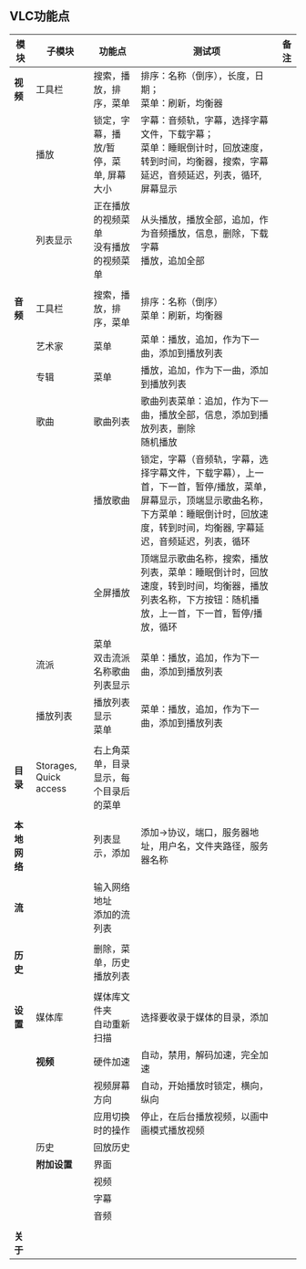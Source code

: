 ## VLC功能点

| 模块 | 子模块 | 功能点 | 测试项 | 备注 |
| ----- |-----|-----|-----|----- |
|**视频**|工具栏|搜索，播放，排序，菜单|排序：名称（倒序），长度，日期；<br>菜单：刷新，均衡器|
||播放|锁定，字幕，播放/暂停，菜单, 屏幕大小|字幕：音频轨，字幕，选择字幕文件，下载字幕；<br>菜单：睡眠倒计时，回放速度，转到时间，均衡器，搜索，字幕延迟，音频延迟，列表，循环, 屏幕显示|
||列表显示|正在播放的视频菜单<br>没有播放的视频菜单|从头播放，播放全部，追加，作为音频播放，信息，删除，下载字幕<br>播放，追加全部|
|||||
|**音频**|工具栏|搜索，播放，排序，菜单|排序：名称（倒序）<br>菜单：刷新，均衡器|
||艺术家|菜单|菜单：播放，追加，作为下一曲，添加到播放列表|
||专辑|菜单|播放，追加，作为下一曲，添加到播放列表|
||歌曲|歌曲列表|歌曲列表菜单：追加，作为下一曲，播放全部，信息，添加到播放列表，删除<br>随机播放|
|||播放歌曲|锁定，字幕（音频轨，字幕，选择字幕文件，下载字幕），上一首，下一首，暂停/播放，菜单，屏幕显示，顶端显示歌曲名称，下方菜单：睡眠倒计时，回放速度，转到时间，均衡器, 字幕延迟，音频延迟，列表，循环|
|||全屏播放|顶端显示歌曲名称，搜索，播放列表，菜单：睡眠倒计时，回放速度，转到时间，均衡器，播放列表名称，下方按钮：随机播放，上一首，下一首，暂停/播放，循环|
||流派|菜单<br>双击流派名称歌曲列表显示|菜单：播放，追加，作为下一曲，添加到播放列表|
||播放列表|播放列表显示<br>菜单|菜单：播放，追加，作为下一曲，添加到播放列表|
|||||
|**目录**|Storages, Quick access|右上角菜单，目录显示，每个目录后的菜单||
|||||
|**本地网络**||列表显示，添加|添加->协议，端口，服务器地址，用户名，文件夹路径，服务器名称|
|||||
|**流**||输入网络地址<br>添加的流列表||
|||||
|**历史**||删除，菜单，历史播放列表||
|||||
|**设置**|媒体库|媒体库文件夹<br>自动重新扫描|选择要收录于媒体的目录，添加|
||**视频**|硬件加速|自动，禁用，解码加速，完全加速|
|||视频屏幕方向|自动，开始播放时锁定，横向，纵向|
|||应用切换时的操作|停止，在后台播放视频，以画中画模式播放视频|
||历史|回放历史||
||**附加设置**|界面||
|||视频||
|||字幕||
|||音频||
|||||
|**关于**||||
